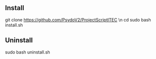 ## Install

git clone https://github.com/PsydoV2/ProjectScriptITEC \n
cd 
sudo bash install.sh

## Uninstall

sudo bash uninstall.sh
